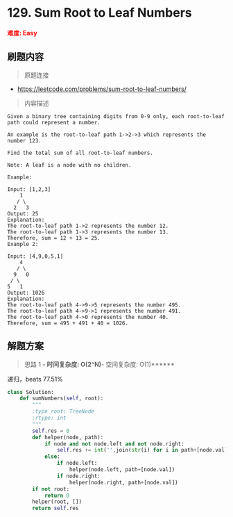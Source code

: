 # 129. Sum Root to Leaf Numbers

**<font color=red>难度: Easy</font>**

## 刷题内容

> 原题连接

* https://leetcode.com/problems/sum-root-to-leaf-numbers/

> 内容描述

```
Given a binary tree containing digits from 0-9 only, each root-to-leaf path could represent a number.

An example is the root-to-leaf path 1->2->3 which represents the number 123.

Find the total sum of all root-to-leaf numbers.

Note: A leaf is a node with no children.

Example:

Input: [1,2,3]
    1
   / \
  2   3
Output: 25
Explanation:
The root-to-leaf path 1->2 represents the number 12.
The root-to-leaf path 1->3 represents the number 13.
Therefore, sum = 12 + 13 = 25.
Example 2:

Input: [4,9,0,5,1]
    4
   / \
  9   0
 / \
5   1
Output: 1026
Explanation:
The root-to-leaf path 4->9->5 represents the number 495.
The root-to-leaf path 4->9->1 represents the number 491.
The root-to-leaf path 4->0 represents the number 40.
Therefore, sum = 495 + 491 + 40 = 1026.
```

## 解题方案

> 思路 1
******- 时间复杂度: O(2^N)******- 空间复杂度: O(1)******

递归，beats 77.51%

```python
class Solution:
    def sumNumbers(self, root):
        """
        :type root: TreeNode
        :rtype: int
        """
        self.res = 0
        def helper(node, path):
            if node and not node.left and not node.right:
                self.res += int(''.join(str(i) for i in path+[node.val]))
            else:
                if node.left:
                    helper(node.left, path+[node.val])
                if node.right:
                    helper(node.right, path+[node.val])
        if not root:
            return 0
        helper(root, [])
        return self.res          
```
